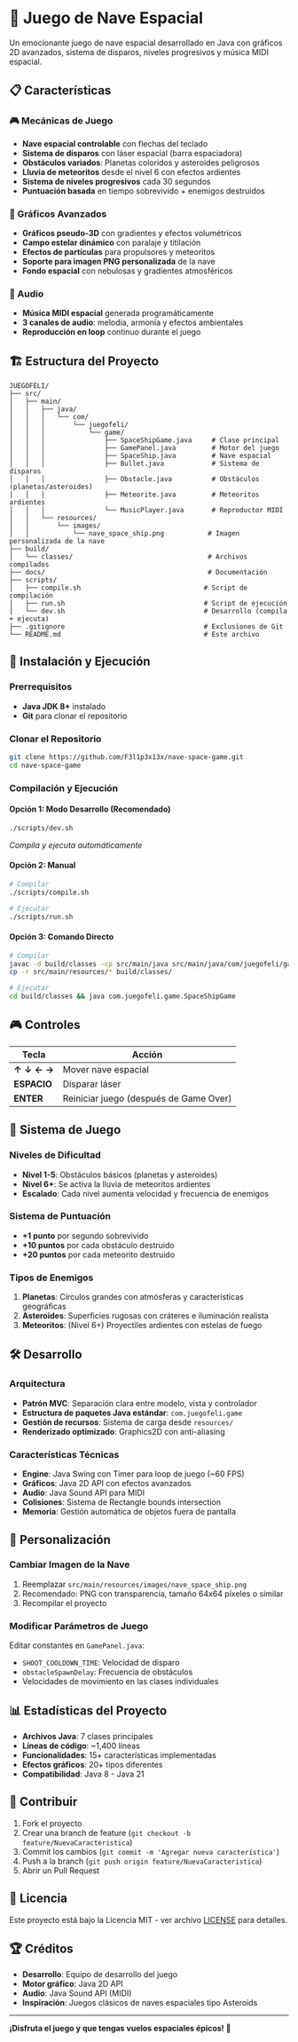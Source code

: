 # 🚀 Juego de Nave Espacial

Un emocionante juego de nave espacial desarrollado en Java con gráficos 2D avanzados, sistema de disparos, niveles progresivos y música MIDI espacial.

## 📋 Características

### 🎮 Mecánicas de Juego
- **Nave espacial controlable** con flechas del teclado
- **Sistema de disparos** con láser espacial (barra espaciadora)
- **Obstáculos variados**: Planetas coloridos y asteroides peligrosos
- **Lluvia de meteoritos** desde el nivel 6 con efectos ardientes
- **Sistema de niveles progresivos** cada 30 segundos
- **Puntuación basada** en tiempo sobrevivido + enemigos destruidos

### 🎨 Gráficos Avanzados
- **Gráficos pseudo-3D** con gradientes y efectos volumétricos
- **Campo estelar dinámico** con paralaje y titilación
- **Efectos de partículas** para propulsores y meteoritos
- **Soporte para imagen PNG personalizada** de la nave
- **Fondo espacial** con nebulosas y gradientes atmosféricos

### 🎵 Audio
- **Música MIDI espacial** generada programáticamente
- **3 canales de audio**: melodía, armonía y efectos ambientales
- **Reproducción en loop** continuo durante el juego

## 🏗️ Estructura del Proyecto

```
JUEGOFELI/
├── src/
│   ├── main/
│   │   ├── java/
│   │   │   └── com/
│   │   │       └── juegofeli/
│   │   │           └── game/
│   │   │               ├── SpaceShipGame.java     # Clase principal
│   │   │               ├── GamePanel.java         # Motor del juego
│   │   │               ├── SpaceShip.java         # Nave espacial
│   │   │               ├── Bullet.java            # Sistema de disparos
│   │   │               ├── Obstacle.java          # Obstáculos (planetas/asteroides)
│   │   │               ├── Meteorite.java         # Meteoritos ardientes
│   │   │               └── MusicPlayer.java       # Reproductor MIDI
│   │   └── resources/
│   │       └── images/
│   │           └── nave_space_ship.png           # Imagen personalizada de la nave
├── build/
│   └── classes/                                  # Archivos compilados
├── docs/                                         # Documentación
├── scripts/
│   ├── compile.sh                               # Script de compilación
│   ├── run.sh                                   # Script de ejecución  
│   └── dev.sh                                   # Desarrollo (compila + ejecuta)
├── .gitignore                                   # Exclusiones de Git
└── README.md                                    # Este archivo
```

## 🚀 Instalación y Ejecución

### Prerrequisitos
- **Java JDK 8+** instalado
- **Git** para clonar el repositorio

### Clonar el Repositorio
```bash
git clone https://github.com/F3l1p3x13x/nave-space-game.git
cd nave-space-game
```

### Compilación y Ejecución

#### Opción 1: Modo Desarrollo (Recomendado)
```bash
./scripts/dev.sh
```
*Compila y ejecuta automáticamente*

#### Opción 2: Manual
```bash
# Compilar
./scripts/compile.sh

# Ejecutar
./scripts/run.sh
```

#### Opción 3: Comando Directo
```bash
# Compilar
javac -d build/classes -cp src/main/java src/main/java/com/juegofeli/game/*.java
cp -r src/main/resources/* build/classes/

# Ejecutar
cd build/classes && java com.juegofeli.game.SpaceShipGame
```

## 🎮 Controles

| Tecla | Acción |
|-------|--------|
| **↑ ↓ ← →** | Mover nave espacial |
| **ESPACIO** | Disparar láser |
| **ENTER** | Reiniciar juego (después de Game Over) |

## 🎯 Sistema de Juego

### Niveles de Dificultad
- **Nivel 1-5**: Obstáculos básicos (planetas y asteroides)
- **Nivel 6+**: Se activa la lluvia de meteoritos ardientes
- **Escalado**: Cada nivel aumenta velocidad y frecuencia de enemigos

### Sistema de Puntuación
- **+1 punto** por segundo sobrevivido
- **+10 puntos** por cada obstáculo destruido
- **+20 puntos** por cada meteorito destruido

### Tipos de Enemigos
1. **Planetas**: Círculos grandes con atmósferas y características geográficas
2. **Asteroides**: Superficies rugosas con cráteres e iluminación realista
3. **Meteoritos**: (Nivel 6+) Proyectiles ardientes con estelas de fuego

## 🛠️ Desarrollo

### Arquitectura
- **Patrón MVC**: Separación clara entre modelo, vista y controlador
- **Estructura de paquetes Java estándar**: `com.juegofeli.game`
- **Gestión de recursos**: Sistema de carga desde `resources/`
- **Renderizado optimizado**: Graphics2D con anti-aliasing

### Características Técnicas
- **Engine**: Java Swing con Timer para loop de juego (~60 FPS)
- **Gráficos**: Java 2D API con efectos avanzados
- **Audio**: Java Sound API para MIDI
- **Colisiones**: Sistema de Rectangle bounds intersection
- **Memoria**: Gestión automática de objetos fuera de pantalla

## 🎨 Personalización

### Cambiar Imagen de la Nave
1. Reemplazar `src/main/resources/images/nave_space_ship.png`
2. Recomendado: PNG con transparencia, tamaño 64x64 píxeles o similar
3. Recompilar el proyecto

### Modificar Parámetros de Juego
Editar constantes en `GamePanel.java`:
- `SHOOT_COOLDOWN_TIME`: Velocidad de disparo
- `obstacleSpawnDelay`: Frecuencia de obstáculos
- Velocidades de movimiento en las clases individuales

## 📊 Estadísticas del Proyecto

- **Archivos Java**: 7 clases principales
- **Líneas de código**: ~1,400 líneas
- **Funcionalidades**: 15+ características implementadas
- **Efectos gráficos**: 20+ tipos diferentes
- **Compatibilidad**: Java 8 - Java 21

## 🤝 Contribuir

1. Fork el proyecto
2. Crear una branch de feature (`git checkout -b feature/NuevaCaracteristica`)
3. Commit los cambios (`git commit -m 'Agregar nueva característica'`)
4. Push a la branch (`git push origin feature/NuevaCaracteristica`)
5. Abrir un Pull Request

## 📄 Licencia

Este proyecto está bajo la Licencia MIT - ver archivo [LICENSE](LICENSE) para detalles.

## 🏆 Créditos

- **Desarrollo**: Equipo de desarrollo del juego
- **Motor gráfico**: Java 2D API
- **Audio**: Java Sound API (MIDI)
- **Inspiración**: Juegos clásicos de naves espaciales tipo Asteroids

---

**¡Disfruta el juego y que tengas vuelos espaciales épicos! 🌌** 